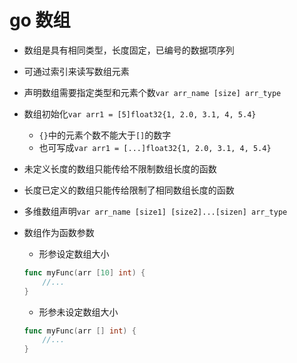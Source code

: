 # go 数组

- 数组是具有相同类型，长度固定，已编号的数据项序列
- 可通过索引来读写数组元素
- 声明数组需要指定类型和元素个数`var arr_name [size] arr_type`
- 数组初始化`var arr1 = [5]float32{1, 2.0, 3.1, 4, 5.4}`
  - `{}`中的元素个数不能大于`[]`的数字
  - 也可写成`var arr1 = [...]float32{1, 2.0, 3.1, 4, 5.4}`
- 未定义长度的数组只能传给不限制数组长度的函数
- 长度已定义的数组只能传给限制了相同数组长度的函数
- 多维数组声明`var arr_name [size1] [size2]...[sizen] arr_type`
- 数组作为函数参数
  - 形参设定数组大小

  ```go
  func myFunc(arr [10] int) {
      //...
  }
  ```

  - 形参未设定数组大小

  ```go
  func myFunc(arr [] int) {
      //...
  }
  ```